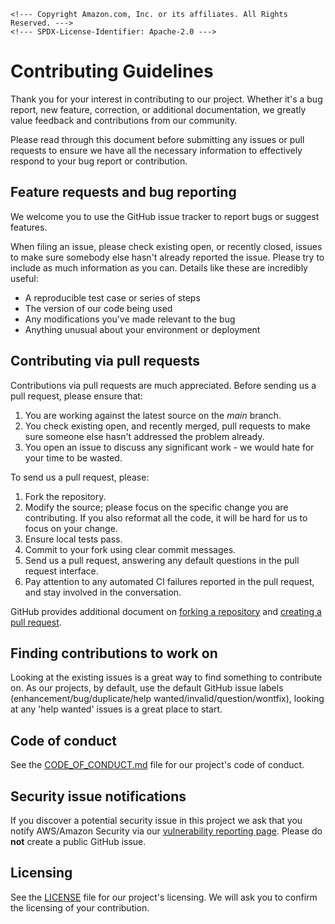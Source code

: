 ```@raw html
<!--- Copyright Amazon.com, Inc. or its affiliates. All Rights Reserved. --->
<!--- SPDX-License-Identifier: Apache-2.0 --->
```

# Contributing Guidelines

Thank you for your interest in contributing to our project. Whether it's a bug report, new
feature, correction, or additional documentation, we greatly value feedback and
contributions from our community.

Please read through this document before submitting any issues or pull requests to ensure we
have all the necessary information to effectively respond to your bug report or
contribution.

## Feature requests and bug reporting

We welcome you to use the GitHub issue tracker to report bugs or suggest features.

When filing an issue, please check existing open, or recently closed, issues to make sure
somebody else hasn't already reported the issue. Please try to include as much information
as you can. Details like these are incredibly useful:

  - A reproducible test case or series of steps
  - The version of our code being used
  - Any modifications you've made relevant to the bug
  - Anything unusual about your environment or deployment

## Contributing via pull requests

Contributions via pull requests are much appreciated. Before sending us a pull request,
please ensure that:

 1. You are working against the latest source on the *main* branch.
 2. You check existing open, and recently merged, pull requests to make sure someone else
    hasn't addressed the problem already.
 3. You open an issue to discuss any significant work - we would hate for your time to be
    wasted.

To send us a pull request, please:

 1. Fork the repository.
 2. Modify the source; please focus on the specific change you are contributing. If you also
    reformat all the code, it will be hard for us to focus on your change.
 3. Ensure local tests pass.
 4. Commit to your fork using clear commit messages.
 5. Send us a pull request, answering any default questions in the pull request interface.
 6. Pay attention to any automated CI failures reported in the pull request, and stay
    involved in the conversation.

GitHub provides additional document on
[forking a repository](https://help.github.com/articles/fork-a-repo/) and
[creating a pull request](https://help.github.com/articles/creating-a-pull-request/).

## Finding contributions to work on

Looking at the existing issues is a great way to find something to contribute on. As our
projects, by default, use the default GitHub issue labels
(enhancement/bug/duplicate/help wanted/invalid/question/wontfix), looking at any 'help
wanted' issues is a great place to start.

## Code of conduct

See the [CODE_OF_CONDUCT.md](CODE_OF_CONDUCT.md) file for our project's code of conduct.

## Security issue notifications

If you discover a potential security issue in this project we ask that you notify AWS/Amazon
Security via our
[vulnerability reporting page](http://aws.amazon.com/security/vulnerability-reporting/).
Please do **not** create a public GitHub issue.

## Licensing

See the [LICENSE](LICENSE) file for our project's licensing. We will ask you to confirm the
licensing of your contribution.
